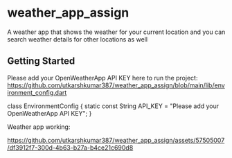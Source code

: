 # weather_app_assign

A weather app that shows the weather for your current location and you can search weather details for other locations as well

## Getting Started

Please add your OpenWeatherApp API KEY here to run the project: https://github.com/utkarshkumar387/weather_app_assign/blob/main/lib/environment_config.dart

class EnvironmentConfig {
  static const String API_KEY = "Please add your OpenWeatherApp API KEY";
}

Weather app working:

https://github.com/utkarshkumar387/weather_app_assign/assets/57505007/df3912f7-300d-4b63-b27a-b4ce21c690d8


